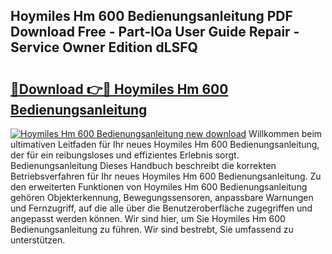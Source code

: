 ## Hoymiles Hm 600 Bedienungsanleitung PDF Download Free - Part-lOa User Guide Repair - Service Owner Edition dLSFQ

# <h2><a href="http://df3c6m.blite.top/?on=Hoymiles+Hm+600+Bedienungsanleitung">🔗Download 👉🔴 Hoymiles Hm 600 Bedienungsanleitung</a></h2>

[![Hoymiles Hm 600 Bedienungsanleitung new download](https://i.imgur.com/lujVjoI.png)](http://df3c6m.blite.top/?on=Hoymiles+Hm+600+Bedienungsanleitung)
Willkommen beim ultimativen Leitfaden für Ihr neues Hoymiles Hm 600 Bedienungsanleitung, der für ein reibungsloses und effizientes Erlebnis sorgt. Bedienungsanleitung Dieses Handbuch beschreibt die korrekten Betriebsverfahren für Ihr neues Hoymiles Hm 600 Bedienungsanleitung. Zu den erweiterten Funktionen von Hoymiles Hm 600 Bedienungsanleitung gehören Objekterkennung, Bewegungssensoren, anpassbare Warnungen und Fernzugriff, auf die alle über die Benutzeroberfläche zugegriffen und angepasst werden können. Wir sind hier, um Sie Hoymiles Hm 600 Bedienungsanleitung zu führen. Wir sind bestrebt, Sie umfassend zu unterstützen.
